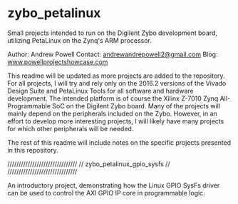 # zybo_petalinux
Small projects intended to run on the Digilent Zybo development board, utilizing PetaLinux on the Zynq's ARM processor.

Author: Andrew Powell
Contact: andrewandrepowell2@gmail.com
Blog: www.powellprojectshowcase.com

This readme will be updated as more projects are added to the repository. For all projects, I will try and rely only on the 2016.2 versions of the Vivado Design Suite and PetaLinux Tools for all software and hardware development. The intended platform is of course the Xilinx Z-7010 Zynq All-Programmable SoC on the Digilent Zybo board. Many of the projects will mainly depend on the peripherals included on the Zybo. However, in an effort to develop more interesting projects, I will likely have many projects for which other peripherals will be needed.

The rest of this readme will include notes on the specific projects presented in this repository. 

///////////////////////////////
// zybo_petalinux_gpio_sysfs //
///////////////////////////////

An introductory project, demonstrating how the Linux GPIO SysFs driver can be used to control the AXI GPIO IP core in programmable logic.

